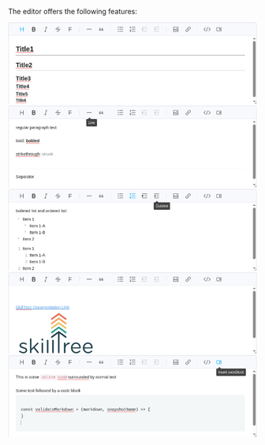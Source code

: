The editor offers the following features:

<Content path="/dashboard/user-guide/common/rte-features-table.md"/>

![Description Editor Image 1](../../../screenshots/admin/rich-text-editor-1.png)
![Description Editor Image 2](../../../screenshots/admin/rich-text-editor-2.png)
![Description Editor Image 3](../../../screenshots/admin/rich-text-editor-3.png)
![Description Editor Image 4](../../../screenshots/admin/rich-text-editor-4.png)
![Description Editor Image 5](../../../screenshots/admin/rich-text-editor-5.png)
